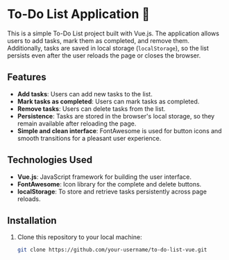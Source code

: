 # To-Do List Application 📝

This is a simple To-Do List project built with Vue.js. The application allows users to add tasks, mark them as completed, and remove them. Additionally, tasks are saved in local storage (`localStorage`), so the list persists even after the user reloads the page or closes the browser.

## Features

- **Add tasks**: Users can add new tasks to the list.
- **Mark tasks as completed**: Users can mark tasks as completed.
- **Remove tasks**: Users can delete tasks from the list.
- **Persistence**: Tasks are stored in the browser's local storage, so they remain available after reloading the page.
- **Simple and clean interface**: FontAwesome is used for button icons and smooth transitions for a pleasant user experience.

## Technologies Used

- **Vue.js**: JavaScript framework for building the user interface.
- **FontAwesome**: Icon library for the complete and delete buttons.
- **localStorage**: To store and retrieve tasks persistently across page reloads.

## Installation

1. Clone this repository to your local machine:

   ```bash
   git clone https://github.com/your-username/to-do-list-vue.git
